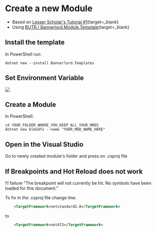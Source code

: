 # Create a new Module

* Based on [Lesser Scholar's Tutorial #1](https://youtu.be/gb3YA-1ml7E?t=736){target=_blank}
* Using [BUTR / Bannerlord.Module.Template](https://github.com/BUTR/Bannerlord.Module.Template){target=_blank}

## Install the template

In PowerShell run:

    dotnet new --install Bannerlord.Templates


## Set Environment Variable

![](https://imgur.com/OrsHtAd.png)


## Create a Module

In PowerShell:

    cd YOUR_FOLDER_WHERE_YOU_KEEP_ALL_YOUR_MODS
    dotnet new blmodfx --name "YOUR_MOD_NAME_HERE"

## Open in the Visual Studio

Go to newly created module's folder and press on .csproj file



## If Breakpoints and Hot Reload does not work

!!! failure "The breakpoint will not currently be hit. No symbols have been loaded for this document."

To fix in the .csproj file change line:

``` xml
    <TargetFramework>netstandard2.0</TargetFramework>
```

to

``` xml
    <TargetFramework>net472</TargetFramework>
```
